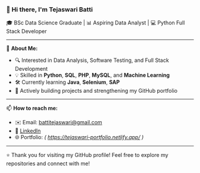 ### 👋 Hi there, I'm Tejaswari Batti

🎓 BSc Data Science Graduate | 📊 Aspiring Data Analyst | 💻 Python Full Stack Developer

---

🌱 **About Me:**
- 🔍 Interested in Data Analysis, Software Testing, and Full Stack Development
- 💡 Skilled in **Python**, **SQL**, **PHP**, **MySQL**, and **Machine Learning**
- 🛠 Currently learning **Java**, **Selenium**, **SAP**
- 📂 Actively building projects and strengthening my GitHub portfolio

---

📫 **How to reach me:**
- ✉️ Email: [battitejaswari@gmail.com](mailto:battitejaswari@gmail.com)
- 💼 [LinkedIn](https://www.linkedin.com/in/tejaswari-batti)
- 🌐 Portfolio: *( https://tejaswari-portfolio.netlify.app/ )*

---

⭐ Thank you for visiting my GitHub profile! Feel free to explore my repositories and connect with me!

